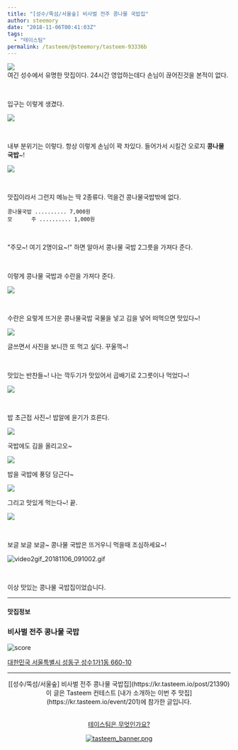```yaml
---
title: "[성수/뚝섬/서울숲] 비사벌 전주 콩나물 국밥집"
author: steemory
date: "2018-11-06T00:41:03Z"
tags:
  - "테이스팀"
permalink: /tasteem/@steemory/tasteem-93336b
---
```

![](https://static.tasteem.io/uploads/3843/post/21390/content_fb9019bb-74c7-4c0e-9861-298dd4f4f766.jpeg)
<br/>
여긴 성수에서 유명한 맛집이다. 24시간 영업하는데다 손님이 끊어진것을 본적이 없다.

<br>

입구는 이렇게 생겼다. 

![](https://static.tasteem.io/uploads/image/image/100437/87a6841f-b29a-4cb3-a178-f4f8f943bd88.jpeg)

<br>

내부 분위기는 이렇다. 항상 이렇게 손님이 꽉 차있다. 들어가서 시킬건 오로지 **콩나물 국밥**~!

![](https://static.tasteem.io/uploads/image/image/100436/e772370d-2e55-4a53-a4f8-ae7c5ec1d6b0.jpeg)

<br>

맛집이라서 그런지 메뉴는 딱 2종류다.  먹을건 콩나물국밥밖에 없다. 

```
콩나물국밥 .......... 7,000원
모      주 .......... 1,000원
```

<br>

"주모~! 여기 2명이요~!" 하면 알아서 콩나물 국밥 2그릇을 가져다 준다.

<br>

이렇게 콩나물 국밥과 수란을 가져다 준다.


![](https://static.tasteem.io/uploads/image/image/100442/e772370d-2e55-4a53-a4f8-ae7c5ec1d6b0.jpeg)

<br>

수란은 요렇게  뜨거운 콩나물국밥 국물을 넣고 김을 넣어 떠먹으면 맛있다~! 


![](https://static.tasteem.io/uploads/image/image/100443/87a6841f-b29a-4cb3-a178-f4f8f943bd88.jpeg)

글쓰면서 사진을 보니깐 또 먹고 싶다. 꾸울꺽~!


<br> 

맛있는 반찬들~! 나는 깍두기가 맛있어서 곱배기로 2그릇이나 먹었다~!

![](https://static.tasteem.io/uploads/image/image/100444/e772370d-2e55-4a53-a4f8-ae7c5ec1d6b0.jpeg)


<br> 


밥 초근접 사진~! 밥알에 윤기가 흐른다.

![](https://static.tasteem.io/uploads/image/image/100445/87a6841f-b29a-4cb3-a178-f4f8f943bd88.jpeg)


국밥에도 김을 올리고오~

![](https://static.tasteem.io/uploads/image/image/100446/87a6841f-b29a-4cb3-a178-f4f8f943bd88.jpeg)

밥을 국밥에 풍덩 담근다~

![](https://static.tasteem.io/uploads/image/image/100447/87a6841f-b29a-4cb3-a178-f4f8f943bd88.jpeg)

그리고 맛있게 먹는다~! 끝.


![](https://static.tasteem.io/uploads/image/image/100448/e772370d-2e55-4a53-a4f8-ae7c5ec1d6b0.jpeg)

<br> 

보글 보글 보글~ 콩나물 국밥은 뜨거우니 먹을때 조심하세요~!

![video2gif_20181106_091002.gif](https://ipfs.busy.org/ipfs/QmWT9noTBxymEjKA92q4DuZNr6QqjAHZycxhiDJJ3RhJ3R)

<br> 

이상 맛있는 콩나물 국밥집이었습니다.













---------------------
#### 맛집정보
### 비사벌 전주 콩나물 국밥
![score](https://static.tasteem.io/images/steem/2Crowns.png)

[대한민국 서울특별시 성동구 성수1가1동 660-10](https://kr.tasteem.io/post/21390#map)

-----------------------------------------
<center>[[성수/뚝섬/서울숲] 비사벌 전주 콩나물 국밥집](https://kr.tasteem.io/post/21390)
<br/>이 글은 Tasteem 컨테스트
 [내가 소개하는  이번 주 맛집](https://kr.tasteem.io/event/201)에 참가한 글입니다.

<br/>[테이스팀은 무엇인가요?](https://kr.tasteem.io/about)

[![tasteem_banner.png](https://static.tasteem.io/images/tasteem_banner_v3.png)](https://kr.tasteem.io)</center>